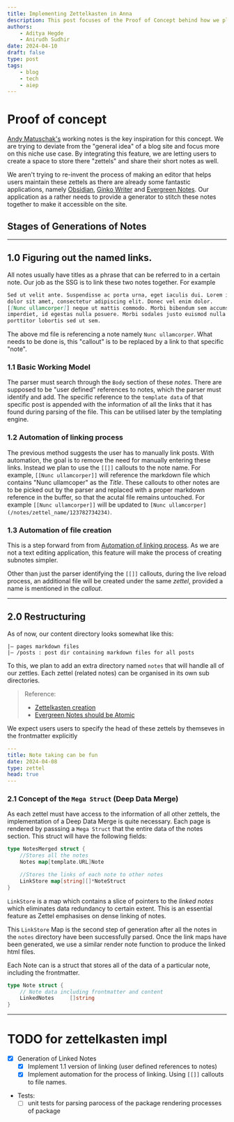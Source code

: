 ```yaml
---
title: Implementing Zettelkasten in Anna
description: This post focuses of the Proof of Concept behind how we plan to integrate zettelkasten in anna(our SSG) and implementing the new note taking functionality, supporting a new version of *Deep Data Merge* along with
authors:
    - Aditya Hegde
    - Anirudh Sudhir
date: 2024-04-10
draft: false
type: post
tags:
    - blog
    - tech
    - aiep
---
```


# Proof of concept

[Andy Matuschak's](https://notes.andymatuschak.org/) working notes is the key inspiration for this concept.
We are trying to deviate from the "general idea" of a blog site and focus more on this niche use case.
By integrating this feature, we are letting users to create a space to store there "zettels" and share their short notes as well.

We aren't trying to re-invent the process of making an editor that helps users maintain these zettels as there are already some fantastic applications,
namely [Obsidian](https://obsidian.md/), [Ginko Writer](https://app.gingkowriter.com) and [Evergreen Notes](https://evergreennotes.com/).
Our application as a rather needs to provide a generator to stitch these notes together to make it accessible on the site.

## Stages of Generations of Notes

---

## 1.0 Figuring out the named links.

All notes usually have titles as a phrase that can be referred to in a certain note. Our job as the SSG is to link these two notes together. For example

```md
Sed ut velit ante. Suspendisse ac porta urna, eget iaculis dui. Lorem ipsum
dolor sit amet, consectetur adipiscing elit. Donec vel enim dolor.
[[Nunc ullamcorper]] neque ut mattis commodo. Morbi bibendum sem accumsan mi
imperdiet, id egestas nulla posuere. Morbi sodales justo euismod nulla
porttitor lobortis sed ut sem.
```

The above md file is referencing a note namely `Nunc ullamcorper`. What needs to be done is, this "callout" is to be replaced by a link to that specific "note".

### 1.1 Basic Working Model

The parser must search through the `Body` section of these *notes*.
There are supposed to be "user defined" references to notes, which the parser must identify and add.
The specific reference to the `template data` of that specific post is appended with the information of all the links that it has found during parsing of the file.
This can be utilised later by the templating engine.

### <a name="linking-automation"></a>1.2 Automation of linking process

The previous method suggests the user has to manually link posts.
With automation, the goal is to remove the need for manually entering these links.
Instead we plan to use the `[[]]` callouts to the note name.
For example, `[[Nunc ullamcorper]]` will reference the markdown file which contains "Nunc ullamcoper" as the *Title*.
These callouts to other notes are to be picked out by the parser and replaced with a proper markdown reference in the buffer, so that the acutal file remains untouched.
For example `[[Nunc ullamcorper]]` will be updated to `[Nunc ullamcorper](/notes/zettel_name/123782734234)`.

### 1.3 Automation of file creation

This is a step forward from from [Automation of linking process](#linking-automation). As we are not a text editing application, this feature will make the process of creating subnotes simpler.

Other than just the parser identifying the `[[]]` callouts, during the live reload process, an additional file will be created under the same *zettel*, provided a name is mentioned in the *callout*.

---

## 2.0 Restructuring

As of now, our content directory looks somewhat like this:

```text
|— pages markdown files
|— /posts : post dir containing markdown files for all posts
```

To this, we plan to add an extra directory named `notes` that will handle all of our zettles.
Each zettel (related notes) can be organised in its own sub directories.

> Reference:
> - [Zettelkasten creation](https://zettelkasten.de/posts/create-zettel-from-reading-notes/)
> - [Evergreen Notes should be Atomic](https://notes.andymatuschak.org/Evergreen_notes_should_be_atomic)

We expect users users to specify the head of these zettels by themseves in the frontmatter explicitly

```yaml
---
title: Note taking can be fun
date: 2024-04-08
type: zettel
head: true
---
```

### 2.1 Concept of the `Mega Struct` (Deep Data Merge)

As each zettel must have access to the information of all other zettels, the implementation of a Deep Data Merge is quite necessary.
Each page is rendered by passsing a `Mega Struct` that the entire data of the notes section.
This struct will have the following fields:

```go
type NotesMerged struct {
	//Stores all the notes
	Notes map[template.URL]Note

	//Stores the links of each note to other notes
	LinkStore map[string][]*NoteStruct
}
```

`LinkStore` is a map which contains a slice of pointers to the *linked notes* which eliminates data redundancy to certain extent.
This is an essential feature as Zettel emphasises on dense linking of notes.

This `LinkStore` Map is the second step of generation after all the notes in the `notes` directory have been successfully parsed.
Once the link maps have been generated, we use a similar render note function to produce the linked html files.

Each Note can is a struct that stores all of the data of a particular note, including the frontmatter.

```go
type Note struct {
	// Note data including frontmatter and content
	LinkedNotes		[]string
}
```

---

# TODO for zettelkasten impl

- [x] Generation of Linked Notes
    - [x] Implement 1.1 version of linking (user defined references to notes)
    - [x] Implement automation for the process of linking. Using `[[]]` callouts to file names.
- Tests:
    - [ ] unit tests for parsing parocess of the package rendering processes of package
